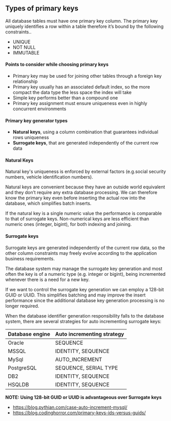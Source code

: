 ## Types of primary keys
All database tables must have one primary key column. 
The primary key uniquely identifies a row within a table therefore it’s bound by the following constraints..
*  UNIQUE
*  NOT NULL
*  IMMUTABLE

#### Points to consider while choosing primary keys
* Primary key may be used for joining other tables through a foreign key relationship
* Primary key usually has an associated default index, so the more compact the data type the less space the index will take
* Simple key performs better than a compound one
* Primary key assignment must ensure uniqueness even in highly concurrent environments

#### Primary key generator types
* **Natural keys**, using a column combination that guarantees individual rows uniqueness
* **Surrogate keys**, that are generated independently of the current row data

#### Natural Keys
Natural key's uniqueness is enforced by external factors (e.g.social security numbers, vehicle identification numbers).<br>

Natural keys are convenient because they have an outside world equivalent and they don’t require any extra database processing.
We can therefore know the primary key even before inserting the actual row into the database, 
which simplifies batch inserts.<br>

If the natural key is a single numeric value the performance is comparable to that of surrogate keys. 
Non-numerical keys are less efficient than numeric ones (integer, bigint), for both indexing and joining.

#### Surrogate keys
Surrogate keys are generated independently of the current row data, so the other column constraints may freely 
evolve according to the application business requirements.<br>

The database system may manage the surrogate key generation and most often the key is of a numeric type
(e.g. integer or bigint), being incremented whenever there is a need for a new key.<br>

If we want to control the surrogate key generation we can employ a 128-bit GUID or UUID. 
This simplifies batching and may improve the insert performance since the additional database 
key generation processing is no longer required.

When the database identifier generation responsibility falls to the database system,
there are several strategies for auto incrementing surrogate keys:

| Database engine | Auto incrementing strategy |
| ------ | ------ |
| Oracle | SEQUENCE |
| MSSQL  | IDENTITY, SEQUENCE |
| MySql  | AUTO_INCREMENT  |
| PostgreSQL | 	SEQUENCE, SERIAL TYPE|
|DB2	|IDENTITY, SEQUENCE|
|HSQLDB|	IDENTITY, SEQUENCE|

**NOTE: Using 128-bit GUID or UUID is advantageous over Surrogate keys**
* https://blog.pythian.com/case-auto-increment-mysql/
* https://blog.codinghorror.com/primary-keys-ids-versus-guids/